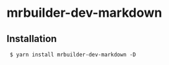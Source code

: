 mrbuilder-dev-markdown
===

## Installation
```shell
 $ yarn install mrbuilder-dev-markdown -D
```

